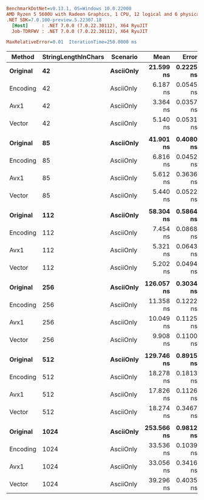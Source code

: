 ``` ini

BenchmarkDotNet=v0.13.1, OS=Windows 10.0.22000
AMD Ryzen 5 5600U with Radeon Graphics, 1 CPU, 12 logical and 6 physical cores
.NET SDK=7.0.100-preview.5.22307.18
  [Host]     : .NET 7.0.0 (7.0.22.30112), X64 RyuJIT
  Job-TDRFWV : .NET 7.0.0 (7.0.22.30112), X64 RyuJIT

MaxRelativeError=0.01  IterationTime=250.0000 ms  

```
|   Method | StringLengthInChars |  Scenario |       Mean |     Error |    StdDev |     Median | Ratio | RatioSD |
|--------- |-------------------- |---------- |-----------:|----------:|----------:|-----------:|------:|--------:|
| **Original** |                  **42** | **AsciiOnly** |  **21.599 ns** | **0.2225 ns** | **0.2971 ns** |  **21.499 ns** |  **1.00** |    **0.00** |
| Encoding |                  42 | AsciiOnly |   6.187 ns | 0.0545 ns | 0.0864 ns |   6.166 ns |  0.29 |    0.01 |
|     Avx1 |                  42 | AsciiOnly |   3.364 ns | 0.0357 ns | 0.0334 ns |   3.375 ns |  0.16 |    0.00 |
|   Vector |                  42 | AsciiOnly |   5.140 ns | 0.0531 ns | 0.0470 ns |   5.123 ns |  0.24 |    0.00 |
|          |                     |           |            |           |           |            |       |         |
| **Original** |                  **85** | **AsciiOnly** |  **41.901 ns** | **0.4080 ns** | **0.3617 ns** |  **41.899 ns** |  **1.00** |    **0.00** |
| Encoding |                  85 | AsciiOnly |   6.816 ns | 0.0452 ns | 0.0377 ns |   6.798 ns |  0.16 |    0.00 |
|     Avx1 |                  85 | AsciiOnly |   5.612 ns | 0.3636 ns | 1.0720 ns |   6.178 ns |  0.14 |    0.03 |
|   Vector |                  85 | AsciiOnly |   5.440 ns | 0.0522 ns | 0.0463 ns |   5.424 ns |  0.13 |    0.00 |
|          |                     |           |            |           |           |            |       |         |
| **Original** |                 **112** | **AsciiOnly** |  **58.304 ns** | **0.5864 ns** | **0.7201 ns** |  **58.191 ns** |  **1.00** |    **0.00** |
| Encoding |                 112 | AsciiOnly |   7.454 ns | 0.0868 ns | 0.1159 ns |   7.397 ns |  0.13 |    0.00 |
|     Avx1 |                 112 | AsciiOnly |   5.321 ns | 0.0643 ns | 0.0836 ns |   5.265 ns |  0.09 |    0.00 |
|   Vector |                 112 | AsciiOnly |   5.202 ns | 0.0494 ns | 0.0438 ns |   5.183 ns |  0.09 |    0.00 |
|          |                     |           |            |           |           |            |       |         |
| **Original** |                 **256** | **AsciiOnly** | **126.057 ns** | **0.3034 ns** | **0.2369 ns** | **125.995 ns** |  **1.00** |    **0.00** |
| Encoding |                 256 | AsciiOnly |  11.358 ns | 0.1222 ns | 0.1500 ns |  11.351 ns |  0.09 |    0.00 |
|     Avx1 |                 256 | AsciiOnly |  10.049 ns | 0.1125 ns | 0.3154 ns |   9.986 ns |  0.08 |    0.00 |
|   Vector |                 256 | AsciiOnly |   9.908 ns | 0.1100 ns | 0.1309 ns |   9.942 ns |  0.08 |    0.00 |
|          |                     |           |            |           |           |            |       |         |
| **Original** |                 **512** | **AsciiOnly** | **129.746 ns** | **0.8915 ns** | **0.8339 ns** | **129.559 ns** |  **1.00** |    **0.00** |
| Encoding |                 512 | AsciiOnly |  18.278 ns | 0.1813 ns | 0.1607 ns |  18.235 ns |  0.14 |    0.00 |
|     Avx1 |                 512 | AsciiOnly |  17.826 ns | 0.1126 ns | 0.1053 ns |  17.782 ns |  0.14 |    0.00 |
|   Vector |                 512 | AsciiOnly |  18.274 ns | 0.3467 ns | 0.9550 ns |  18.135 ns |  0.14 |    0.01 |
|          |                     |           |            |           |           |            |       |         |
| **Original** |                **1024** | **AsciiOnly** | **253.566 ns** | **0.9812 ns** | **0.7661 ns** | **253.415 ns** |  **1.00** |    **0.00** |
| Encoding |                1024 | AsciiOnly |  33.536 ns | 0.1039 ns | 0.0972 ns |  33.521 ns |  0.13 |    0.00 |
|     Avx1 |                1024 | AsciiOnly |  33.056 ns | 0.3416 ns | 0.4677 ns |  33.149 ns |  0.13 |    0.00 |
|   Vector |                1024 | AsciiOnly |  39.296 ns | 0.4035 ns | 0.5656 ns |  39.048 ns |  0.15 |    0.00 |
